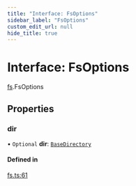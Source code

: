 ```yaml
---
title: "Interface: FsOptions"
sidebar_label: "FsOptions"
custom_edit_url: null
hide_title: true
---
```


# Interface: FsOptions

[fs](../modules/fs.md).FsOptions

## Properties

### dir

• `Optional` **dir**: [`BaseDirectory`](../enums/fs.basedirectory.md)

#### Defined in

[fs.ts:61](https://github.com/tauri-apps/tauri/blob/af634db/tooling/api/src/fs.ts#L61)
